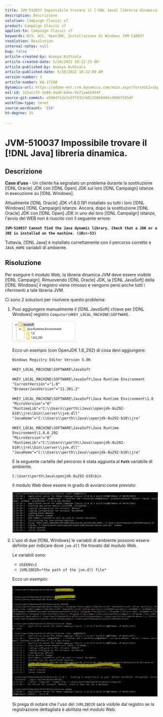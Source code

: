 ```yaml
---
title: JVM-510037 Impossibile trovare il [!DNL Java] libreria dinamica.
description: Descrizione
solution: Campaign Classic v7
product: Campaign Classic v7
applies-to: Campaign Classic v7
keywords: KCS, ACC, OpenJDK, Installazione di Windows JVM-510037
resolution: Resolution
internal-notes: null
bug: false
article-created-by: Ananya Kuthiala
article-created-date: 5/10/2022 10:21:23 AM
article-published-by: Ananya Kuthiala
article-published-date: 5/10/2022 10:22:09 AM
version-number: 3
article-number: KA-17288
dynamics-url: https://adobe-ent.crm.dynamics.com/main.aspx?forceUCI=1&pagetype=entityrecord&etn=knowledgearticle&id=dbe864eb-4ad0-ec11-a7b5-0022480a8e40
exl-id: 315acc55-1e88-4add-bdee-9a71aa62454f
source-git-commit: a59847e2e7e37f432cb01150b9444cd9dbf585df
workflow-type: tm+mt
source-wordcount: '216'
ht-degree: 2%

---
```


# JVM-510037 Impossibile trovare il [!DNL Java] libreria dinamica.

## Descrizione

<b>Caso d’uso</b> - Un cliente ha segnalato un problema durante la sostituzione [!DNL Oracle] JDK con [!DNL Open] JDK sul loro [!DNL Campaign] istanze in esecuzione su [!DNL Windows].

Attualmente [!DNL Oracle] JDK v1.8.0.191 installato su tutti i loro [!DNL Windows] [!DNL Campaign] istanze. Ancora, dopo la sostituzione [!DNL Oracle] JDK con [!DNL Open] JDK in uno dei loro [!DNL Campaign] istanze, l&#39;avvio del WEB non è riuscito con il seguente errore:

<b>`JVM-510037 Cannot find the Java dynamic library. Check that a JDK or a JRE is installed on the machine. (iRc=-53)`</b>

Tuttavia, [!DNL Java] è installato correttamente con il percorso corretto e `JAVA_HOME` variabili di ambiente.

## Risoluzione

Per eseguire il modulo Web, la libreria dinamica JVM deve essere visibile [!DNL Campaign]. Rimuovendo [!DNL Oracle] JDK, la [!DNL JavaSoft] della [!DNL Windows] il registro viene rimosso e vengono persi anche tutti i riferimenti a tale libreria JVM.

Ci sono 2 soluzioni per risolvere questo problema:

1. Puoi aggiungere manualmente il [!DNL JavaSoft] chiave per [!DNL Windows] registro `Computer\HKEY_LOCAL_MACHINE\SOFTWARE`.

   ![](assets/de72732e-d310-ec11-b6e6-000d3a597e01.png)

   Ecco un esempio (con OpenJDK 1.8_292) di cosa devi aggiungere:

   ```
   Windows Registry Editor Version 5.00
   
   HKEY_LOCAL_MACHINE\SOFTWARE\JavaSoft
   
   HKEY_LOCAL_MACHINE\SOFTWARE\JavaSoft\Java Runtime Environment
   "CurrentVersion"="1.8"
   "BrowserJavaVersion"="11.301.2"
   
   HKEY_LOCAL_MACHINE\SOFTWARE\JavaSoft\Java Runtime Environment\1.8
   "MicroVersion"="0"
   "RuntimeLib"="C:\\Users\\perth\\Java\\openjdk-8u292-b10\\jre\\bin\\server\\jvm.dll"
   "JavaHome"="C:\\Users\\perth\\Java\\openjdk-8u292-b10\\jre"
   
   HKEY_LOCAL_MACHINE\SOFTWARE\JavaSoft\Java Runtime Environment\1.8.0_292
   "MicroVersion"="0"
   "RuntimeLib"="C:\\Users\\perth\\Java\\openjdk-8u292-b10\\jre\\bin\\server\\jvm.dll"
   "JavaHome"="C:\\Users\\perth\\Java\\openjdk-8u292-b10\\jre"
   ```

   E la seguente cartella del percorso è stata aggiunta al <b>`Path`</b> variabile di ambiente.

   ```
   C:\Users\perth\Java\openjdk-8u292-b10\bin
   ```

   Il modulo Web deve essere in grado di avviarsi come previsto:

   ![](assets/f9d275cf-d910-ec11-b6e6-000d3a597e01.png)

1. L&#39;uso di due [!DNL Windows] le variabili di ambiente possono essere definite per indicare dove `jvm.dll` file trovato dal modulo Web.

   Le variabili sono:

   - `USEENV=1`
   - `JVMLIBDIR=*the path of the jvm.dll file*`

   Ecco un esempio:

   ![](assets/108e8694-d814-ec11-b6e6-002248047155.png)

   Si prega di notare che l&#39;uso del `JVMLIBDIR` sarà visibile dal registro se la registrazione dettagliata è abilitata nel modulo Web.

